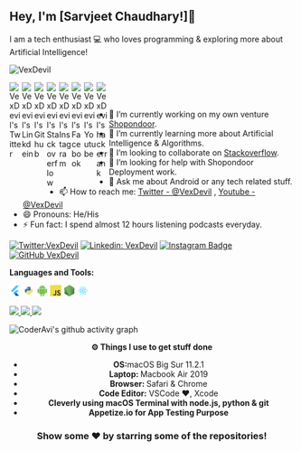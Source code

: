 ## Hey, I'm [Sarvjeet Chaudhary!]👋
I am a tech enthusiast 💻 who loves programming & exploring more about Artificial Intelligence!

<p align="left"> <img src="https://komarev.com/ghpvc/?username=VexDevil&label=Profile views&color=green&style=plastic" alt="VexDevil" /> </p>
<a href="https://twitter.com/sarvjeetchaudh7">
  <img align="left" alt="VexDevil's Twitter" width="22px" src="https://cdn.jsdelivr.net/npm/simple-icons@v3/icons/twitter.svg" />
</a>
<a href="https://www.linkedin.com/in/sarvjeet-chaudhary-00000001/">
  <img align="left" alt="VexDevil's  Linkdein" width="22px" src="https://cdn.jsdelivr.net/npm/simple-icons@v3/icons/linkedin.svg" />
</a>
<a href="https://github.com/VexDevil">
  <img align="left" alt="VexDevil's  Github" width="22px" src="https://cdn.jsdelivr.net/npm/simple-icons@v3/icons/github.svg" />
</a>
<a href="https://stackoverflow.com/users/15208961/VexDevil?tab=profile">
  <img align="left" alt="VexDevil's Stackoverflow" width="22px" src="https://cdn.jsdelivr.net/npm/simple-icons@v3/icons/stackoverflow.svg" />
</a>
<a href="https://www.instagram.com/vex_devil/">
  <img align="left" alt="VexDevil's  Instagram" width="22px" src="https://cdn.jsdelivr.net/npm/simple-icons@v3/icons/instagram.svg" />
</a>
<a href="https://www.facebook.com/sarvjeet.chaudhary.16100/">
  <img align="left" alt="VexDevil's  Facebook" width="22px" src="https://cdn.jsdelivr.net/npm/simple-icons@v3/icons/facebook.svg" />
</a>
<a href="https://www.youtube.com/channel/UCtaGHMW2SUDl0P6hStUszDA">
  <img align="left" alt="VexDevil's  Youtube" width="22px" src="https://cdn.jsdelivr.net/npm/simple-icons@v3/icons/youtube.svg" />
</a>
<a href="https://www.hackerrank.com/sarvjeetchaudha1">
  <img align="left" alt="VexDevil's  hackerrank" width="22px" src="https://cdn.jsdelivr.net/npm/simple-icons@v3/icons/hackerrank.svg" />
</a>
<br/>
<br/>


- 🔭 I’m currently working on my own venture [Shopondoor](https://shopondoor.com/).
- 🌱 I’m currently learning more about Artificial Intelligence & Algorithms.
- 👯 I’m looking to collaborate on [Stackoverflow](https://stackoverflow.com/users/15208961/coderavi?tab=profile).
- 🤔 I’m looking for help with Shopondoor Deployment work.
- 💬 Ask me about Android or any tech related stuff.
- 📫 How to reach me: [Twitter - @VexDevil](https://twitter.com/VexDevil) , [Youtube - @VexDevil](https://www.youtube.com/channel/UCtaGHMW2SUDl0P6hStUszDA)
- 😄 Pronouns: He/His    
- ⚡ Fun fact: I spend almost 12 hours listening podcasts everyday.        
           
 
[![Twitter:VexDevil](https://img.shields.io/twitter/follow/VexDevil?style=social)](https://twitter.com/vex_devil)
[![Linkedin: VexDevil](https://img.shields.io/badge/-VexDevil-blue?style=flat-square&logo=Linkedin&logoColor=white&link=https://www.linkedin.com/in/VexDevil/)](https://www.linkedin.com/in/sarvjeet-chaudhary-00000001/VexDevil/)
[![Instagram Badge](https://img.shields.io/badge/-Instagram-e4405f?style=flat-square&logo=Instagram&logoColor=white)](https://www.instagram.com/vex_devil/) 
[![GitHub VexDevil](https://img.shields.io/github/followers/VexDevil?label=follow&style=social)](https://github.com/VexDevil)

**Languages and Tools:**  

<code><img height="20" src="https://raw.githubusercontent.com/github/explore/80688e429a7d4ef2fca1e82350fe8e3517d3494d/topics/flutter/flutter.png"></code>
<code><img height="20" src="https://raw.githubusercontent.com/github/explore/80688e429a7d4ef2fca1e82350fe8e3517d3494d/topics/python/python.png"></code>
<code><img height="20" src="https://raw.githubusercontent.com/github/explore/80688e429a7d4ef2fca1e82350fe8e3517d3494d/topics/android/android.png"></code>
<code><img height="20" src="https://raw.githubusercontent.com/github/explore/80688e429a7d4ef2fca1e82350fe8e3517d3494d/topics/javascript/javascript.png"></code>
<code><img height="20" src="https://raw.githubusercontent.com/github/explore/80688e429a7d4ef2fca1e82350fe8e3517d3494d/topics/nodejs/nodejs.png"></code>
<code><img height="20" src="https://raw.githubusercontent.com/github/explore/80688e429a7d4ef2fca1e82350fe8e3517d3494d/topics/react/react.png"></code>   

<a href="https://github.com/VexDevil">
<img height="115em"src="https://github-readme-stats.vercel.app/api?username=VexDevil&show_icons=true&theme=algolia&include_all_commits=true&count_private=true"/>
<img height="115em" src="https://github-readme-stats-eight-theta.vercel.app/api/top-langs/?username=VexDevil&layout=compact&langs_count=6&theme=algolia"/>
<img height="115em" src="https://github-readme-streak-stats.herokuapp.com/?user=VexDevil&show_icons=true&locale=en&layout=compact&theme=algolia&line_height=0"/>
</a>

![CoderAvi's github activity graph](https://activity-graph.herokuapp.com/graph?username=CoderAvi&bg_color=000000&color=4cd8f0&line=2fc8ee&point=ffffff&area=true&hide_border=true)



 

<div align="center">
  <b>⚙️ Things I use to get stuff done</b></summary>
  	<ul>
  	    <li><b>OS:</b>macOS Big Sur 11.2.1</li>
	    <li><b>Laptop: </b> Macbook Air 2019</li>
  	    <li><b>Browser: </b> Safari & Chrome</li>
	    <li><b>Code Editor:</b> VSCode ❤, Xcode</li>
            <li><b>Cleverly using macOS Terminal with node.js, python & git</li>
		<li><b>Appetize.io for App Testing Purpose</li>
	</ul>

### Show some ❤️ by starring some of the repositories!

</div>

